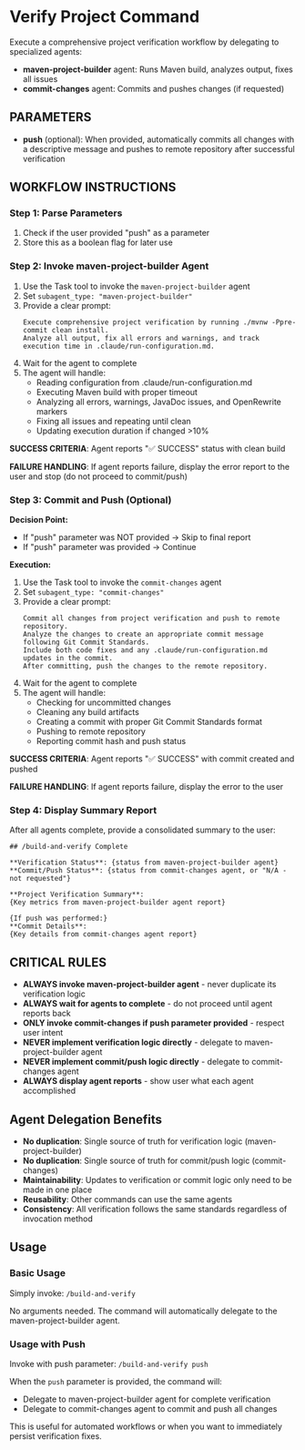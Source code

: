 # Verify Project Command

Execute a comprehensive project verification workflow by delegating to specialized agents:
- **maven-project-builder** agent: Runs Maven build, analyzes output, fixes all issues
- **commit-changes** agent: Commits and pushes changes (if requested)

## PARAMETERS

- **push** (optional): When provided, automatically commits all changes with a descriptive message and pushes to remote repository after successful verification

## WORKFLOW INSTRUCTIONS

### Step 1: Parse Parameters

1. Check if the user provided "push" as a parameter
2. Store this as a boolean flag for later use

### Step 2: Invoke maven-project-builder Agent

1. Use the Task tool to invoke the `maven-project-builder` agent
2. Set `subagent_type: "maven-project-builder"`
3. Provide a clear prompt:
   ```
   Execute comprehensive project verification by running ./mvnw -Ppre-commit clean install.
   Analyze all output, fix all errors and warnings, and track execution time in .claude/run-configuration.md.
   ```
4. Wait for the agent to complete
5. The agent will handle:
   - Reading configuration from .claude/run-configuration.md
   - Executing Maven build with proper timeout
   - Analyzing all errors, warnings, JavaDoc issues, and OpenRewrite markers
   - Fixing all issues and repeating until clean
   - Updating execution duration if changed >10%

**SUCCESS CRITERIA**: Agent reports "✅ SUCCESS" status with clean build

**FAILURE HANDLING**: If agent reports failure, display the error report to the user and stop (do not proceed to commit/push)

### Step 3: Commit and Push (Optional)

**Decision Point:**
- If "push" parameter was NOT provided → Skip to final report
- If "push" parameter was provided → Continue

**Execution:**

1. Use the Task tool to invoke the `commit-changes` agent
2. Set `subagent_type: "commit-changes"`
3. Provide a clear prompt:
   ```
   Commit all changes from project verification and push to remote repository.
   Analyze the changes to create an appropriate commit message following Git Commit Standards.
   Include both code fixes and any .claude/run-configuration.md updates in the commit.
   After committing, push the changes to the remote repository.
   ```
4. Wait for the agent to complete
5. The agent will handle:
   - Checking for uncommitted changes
   - Cleaning any build artifacts
   - Creating a commit with proper Git Commit Standards format
   - Pushing to remote repository
   - Reporting commit hash and push status

**SUCCESS CRITERIA**: Agent reports "✅ SUCCESS" with commit created and pushed

**FAILURE HANDLING**: If agent reports failure, display the error to the user

### Step 4: Display Summary Report

After all agents complete, provide a consolidated summary to the user:

```
## /build-and-verify Complete

**Verification Status**: {status from maven-project-builder agent}
**Commit/Push Status**: {status from commit-changes agent, or "N/A - not requested"}

**Project Verification Summary**:
{Key metrics from maven-project-builder agent report}

{If push was performed:}
**Commit Details**:
{Key details from commit-changes agent report}
```

## CRITICAL RULES

- **ALWAYS invoke maven-project-builder agent** - never duplicate its verification logic
- **ALWAYS wait for agents to complete** - do not proceed until agent reports back
- **ONLY invoke commit-changes if push parameter provided** - respect user intent
- **NEVER implement verification logic directly** - delegate to maven-project-builder agent
- **NEVER implement commit/push logic directly** - delegate to commit-changes agent
- **ALWAYS display agent reports** - show user what each agent accomplished

## Agent Delegation Benefits

- **No duplication**: Single source of truth for verification logic (maven-project-builder)
- **No duplication**: Single source of truth for commit/push logic (commit-changes)
- **Maintainability**: Updates to verification or commit logic only need to be made in one place
- **Reusability**: Other commands can use the same agents
- **Consistency**: All verification follows the same standards regardless of invocation method

## Usage

### Basic Usage
Simply invoke: `/build-and-verify`

No arguments needed. The command will automatically delegate to the maven-project-builder agent.

### Usage with Push
Invoke with push parameter: `/build-and-verify push`

When the `push` parameter is provided, the command will:
- Delegate to maven-project-builder agent for complete verification
- Delegate to commit-changes agent to commit and push all changes

This is useful for automated workflows or when you want to immediately persist verification fixes.
